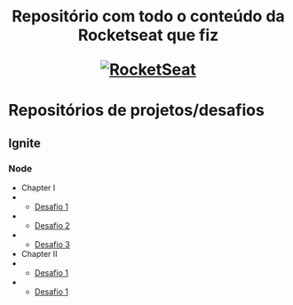 <h1 align="center">
  <p>Repositório com todo o conteúdo da <b>Rocketseat</b> que fiz</p>
  <a href="https://www.rocketseat.com.br/" target=”_blank”>
      <img alt="RocketSeat" src="https://miro.medium.com/max/1200/1*fs0ScMc45X9QEwno8G414A.png" />
  </a>
</h1>

# Repositórios de projetos/desafios
## Ignite
### Node
- Chapter I
- - [Desafio 1](https://github.com/rafaelthosi/ignite-node-chapter1-desafio1)
- - [Desafio 2](https://github.com/rafaelthosi/ignite-node-chapter1-desafio2)
- - [Desafio 3](https://github.com/rafaelthosi/ignite-node-chapter1-desafio3)
- Chapter II
- - [Desafio 1](https://github.com/rafaelthosi/ignite-node-chapter2-desafio1)
- - [Desafio 1](https://github.com/rafaelthosi/ignite-node-chapter2-desafio2)
